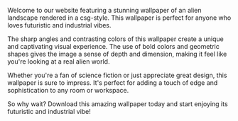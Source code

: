 <!--
Write me content for website with wallpaper "A csg-style rendering of an alien landscape, with sharp angles and contrasting colors that create a futuristic and industrial vibe."
-->

<!--font:Montserrat-->

Welcome to our website featuring a stunning wallpaper of an alien landscape rendered in a csg-style. This wallpaper is perfect for anyone who loves futuristic and industrial vibes.

The sharp angles and contrasting colors of this wallpaper create a unique and captivating visual experience. The use of bold colors and geometric shapes gives the image a sense of depth and dimension, making it feel like you're looking at a real alien world.

Whether you're a fan of science fiction or just appreciate great design, this wallpaper is sure to impress. It's perfect for adding a touch of edge and sophistication to any room or workspace.

So why wait? Download this amazing wallpaper today and start enjoying its futuristic and industrial vibe!
